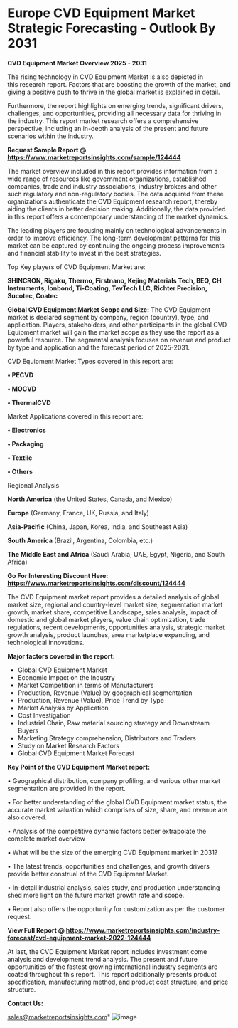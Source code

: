 # Europe CVD Equipment Market Strategic Forecasting - Outlook By 2031

<Strong> CVD Equipment Market Overview 2025 - 2031</strong>

The rising technology in CVD Equipment Market is also depicted in this research report. Factors that are boosting the growth of the market, and giving a positive push to thrive in the global market is explained in detail.

Furthermore, the report highlights on emerging trends, significant drivers, challenges, and opportunities, providing all necessary data for thriving in the industry. This report market research offers a comprehensive perspective, including an in-depth analysis of the present and future scenarios within the industry.

<strong>Request Sample Report @ <a href=https://www.marketreportsinsights.com/sample/124444>https://www.marketreportsinsights.com/sample/124444</a></strong>

The market overview included in this report provides information from a wide range of resources like government organizations, established companies, trade and industry associations, industry brokers and other such regulatory and non-regulatory bodies. The data acquired from these organizations authenticate the CVD Equipment research report, thereby aiding the clients in better decision making. Additionally, the data provided in this report offers a contemporary understanding of the market dynamics.

The leading players are focusing mainly on technological advancements in order to improve efficiency. The long-term development patterns for this market can be captured by continuing the ongoing process improvements and financial stability to invest in the best strategies.

Top Key players of CVD Equipment Market are:

<strong>SHINCRON, Rigaku, Thermo, Firstnano, Kejing Materials Tech, BEQ, CH Instruments, Ionbond, Ti-Coating, TevTech LLC, Richter Precision, Sucotec, Coatec</strong>

<strong><b>Global CVD Equipment Market Scope and Size:</b></strong>
The CVD Equipment market is declared segment by company, region (country), type, and application. Players, stakeholders, and other participants in the global CVD Equipment market will gain the market scope as they use the report as a powerful resource. The segmental analysis focuses on revenue and product by type and application and the forecast period of 2025-2031.

CVD Equipment Market Types covered in this report are:

<strong>• PECVD

• MOCVD

• ThermalCVD</strong>

Market Applications covered in this report are:

<strong>• Electronics

• Packaging

• Textile

• Others</strong> 

Regional Analysis

<strong>North America</strong> (the United States, Canada, and Mexico)

<strong>Europe</strong> (Germany, France, UK, Russia, and Italy)

<strong>Asia-Pacific</strong> (China, Japan, Korea, India, and Southeast Asia)

<strong>South America</strong> (Brazil, Argentina, Colombia, etc.)

<strong>The Middle East and Africa</strong> (Saudi Arabia, UAE, Egypt, Nigeria, and South Africa)

<strong>Go For Interesting Discount Here: <a href=https://www.marketreportsinsights.com/discount/124444>https://www.marketreportsinsights.com/discount/124444</a></strong>

The CVD Equipment market report provides a detailed analysis of global market size, regional and country-level market size, segmentation market growth, market share, competitive Landscape, sales analysis, impact of domestic and global market players, value chain optimization, trade regulations, recent developments, opportunities analysis, strategic market growth analysis, product launches, area marketplace expanding, and technological innovations.

<strong><b>Major factors covered in the report:</b></strong>
<ul>
  <li>Global CVD Equipment Market </li>
  <li>Economic Impact on the Industry</li>
  <li>Market Competition in terms of Manufacturers</li>
  <li>Production, Revenue (Value) by geographical segmentation</li>
  <li>Production, Revenue (Value), Price Trend by Type</li>
  <li>Market Analysis by Application</li>
  <li>Cost Investigation</li>
  <li>Industrial Chain, Raw material sourcing strategy and Downstream Buyers</li>
  <li>Marketing Strategy comprehension, Distributors and Traders</li>
  <li>Study on Market Research Factors</li>
  <li>Global CVD Equipment Market Forecast</li>
</ul>

<strong><b>Key Point of the CVD Equipment Market report:</b></strong>

• Geographical distribution, company profiling, and various other market segmentation are provided in the report.

• For better understanding of the global CVD Equipment market status, the accurate market valuation which comprises of size, share, and revenue are also covered.

• Analysis of the competitive dynamic factors better extrapolate the complete market overview

• What will be the size of the emerging CVD Equipment market in 2031?

• The latest trends, opportunities and challenges, and growth drivers provide better construal of the CVD Equipment Market.

• In-detail industrial analysis, sales study, and production understanding shed more light on the future market growth rate and scope.

• Report also offers the opportunity for customization as per the customer request.

<strong><b>View Full Report @ <a href=https://www.marketreportsinsights.com/industry-forecast/cvd-equipment-market-2022-124444>https://www.marketreportsinsights.com/industry-forecast/cvd-equipment-market-2022-124444</a></b></strong>


At last, the CVD Equipment Market report includes investment come analysis and development trend analysis. The present and future opportunities of the fastest growing international industry segments are coated throughout this report. This report additionally presents product specification, manufacturing method, and product cost structure, and price structure.

<strong>Contact Us:</strong>

sales@marketreportsinsights.com"
![image](https://github.com/user-attachments/assets/c41006bd-2141-467b-bdf7-863c53fc097e)
